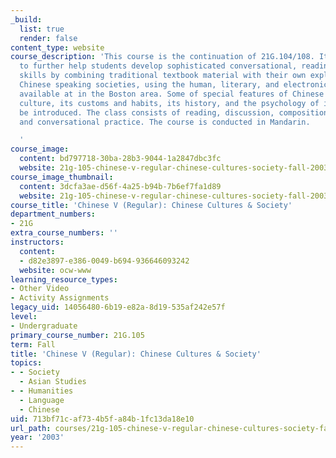 ```yaml
---
_build:
  list: true
  render: false
content_type: website
course_description: 'This course is the continuation of 21G.104/108. It is designed
  to further help students develop sophisticated conversational, reading and writing
  skills by combining traditional textbook material with their own explorations of
  Chinese speaking societies, using the human, literary, and electronic resources
  available at in the Boston area. Some of special features of Chinese society, its
  culture, its customs and habits, its history, and the psychology of its people are
  be introduced. The class consists of reading, discussion, composition, network exploration,
  and conversational practice. The course is conducted in Mandarin.

  '
course_image:
  content: bd797718-30ba-28b3-9044-1a2847dbc3fc
  website: 21g-105-chinese-v-regular-chinese-cultures-society-fall-2003
course_image_thumbnail:
  content: 3dcfa3ae-d56f-4a25-b94b-7b6ef7fa1d89
  website: 21g-105-chinese-v-regular-chinese-cultures-society-fall-2003
course_title: 'Chinese V (Regular): Chinese Cultures & Society'
department_numbers:
- 21G
extra_course_numbers: ''
instructors:
  content:
  - d82e3897-e386-0049-b694-936646093242
  website: ocw-www
learning_resource_types:
- Other Video
- Activity Assignments
legacy_uid: 14056480-6b19-e82a-8d19-535af242e57f
level:
- Undergraduate
primary_course_number: 21G.105
term: Fall
title: 'Chinese V (Regular): Chinese Cultures & Society'
topics:
- - Society
  - Asian Studies
- - Humanities
  - Language
  - Chinese
uid: 713bf71c-af73-4b5f-a84b-1fc13da18e10
url_path: courses/21g-105-chinese-v-regular-chinese-cultures-society-fall-2003
year: '2003'
---
```

